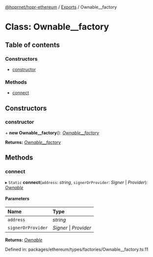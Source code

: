 [@hoprnet/hopr-ethereum](../README.md) / [Exports](../modules.md) / Ownable__factory

# Class: Ownable\_\_factory

## Table of contents

### Constructors

- [constructor](ownable__factory.md#constructor)

### Methods

- [connect](ownable__factory.md#connect)

## Constructors

### constructor

\+ **new Ownable__factory**(): [*Ownable\_\_factory*](ownable__factory.md)

**Returns:** [*Ownable\_\_factory*](ownable__factory.md)

## Methods

### connect

▸ `Static` **connect**(`address`: *string*, `signerOrProvider`: *Signer* \| *Provider*): [*Ownable*](ownable.md)

#### Parameters

| Name | Type |
| :------ | :------ |
| `address` | *string* |
| `signerOrProvider` | *Signer* \| *Provider* |

**Returns:** [*Ownable*](ownable.md)

Defined in: packages/ethereum/types/factories/Ownable__factory.ts:11
